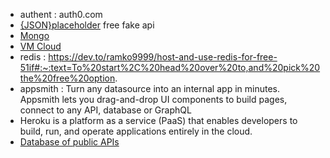 * authent : auth0.com
* [{JSON}placeholder](https://jsonplaceholder.typicode.com/) free fake api
* [Mongo](https://www.mongodb.com/cloud/atlas)
* [VM Cloud](https://cloud.oracle.com/)
* redis : https://dev.to/ramko9999/host-and-use-redis-for-free-51if#:~:text=To%20start%2C%20head%20over%20to,and%20pick%20the%20free%20option.
* appsmith : Turn any datasource into an internal app in minutes. Appsmith lets you drag-and-drop UI components to build pages, connect to any API, database or GraphQL
* Heroku is a platform as a service (PaaS) that enables developers to build, run, and operate applications entirely in the cloud.
* [Database of public APIs](https://github.com/public-apis/public-apis)

